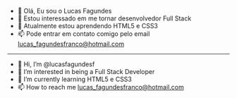 - 👋 Olá, Eu sou o Lucas Fagundes
- 👀 Estou interessado em me tornar desenvolvedor Full Stack
- 🌱 Atualmente estou aprendendo HTML5 e CSS3 
- 📫 Pode entrar em contato comigo pelo email lucas_fagundesfranco@hotmail.com
--------------------------------------------------------------------------------
- 👋 Hi, I’m @lucasfagundesf
- 👀 I’m interested in being a Full Stack Developer
- 🌱 I’m currently learning HTML5 e CSS3
- 📫 How to reach me lucas_fagundesfranco@hotmail.com

<!---
lucasfagundesf/lucasfagundesf is a ✨ special ✨ repository because its `README.md` (this file) appears on your GitHub profile.
You can click the Preview link to take a look at your changes.
--->
